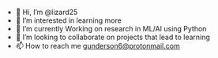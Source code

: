 - 👋 Hi, I’m @lizard25
- 👀 I’m interested in learning more
- 🌱 I’m currently Working on research in ML/AI using Python
- 💞️ I’m looking to collaborate on projects that lead to learning
- 📫 How to reach me gunderson6@protonmail.com
